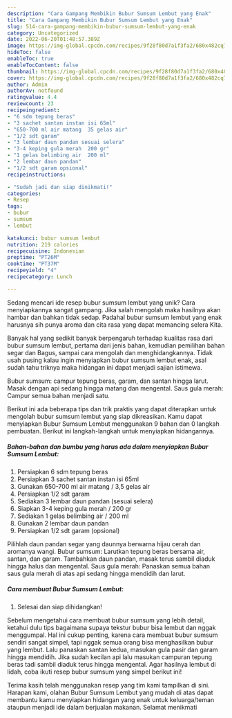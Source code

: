 ```yaml
---
description: "Cara Gampang Membikin Bubur Sumsum Lembut yang Enak"
title: "Cara Gampang Membikin Bubur Sumsum Lembut yang Enak"
slug: 514-cara-gampang-membikin-bubur-sumsum-lembut-yang-enak
category: Uncategorized
date: 2022-06-20T01:48:57.389Z
image: https://img-global.cpcdn.com/recipes/9f28f80d7a1f3fa2/680x482cq70/bubur-sumsum-lembut-foto-resep-utama.jpg
hideToc: false
enableToc: true
enableTocContent: false
thumbnail: https://img-global.cpcdn.com/recipes/9f28f80d7a1f3fa2/680x482cq70/bubur-sumsum-lembut-foto-resep-utama.jpg
cover: https://img-global.cpcdn.com/recipes/9f28f80d7a1f3fa2/680x482cq70/bubur-sumsum-lembut-foto-resep-utama.jpg
author: Admin
authorAv: notfound
ratingvalue: 4.4
reviewcount: 23
recipeingredient:
- "6 sdm tepung beras"
- "3 sachet santan instan isi 65ml"
- "650-700 ml air matang  35 gelas air"
- "1/2 sdt garam"
- "3 lembar daun pandan sesuai selera"
- "3-4 keping gula merah  200 gr"
- "1 gelas belimbing air  200 ml"
- "2 lembar daun pandan"
- "1/2 sdt garam opsional"
recipeinstructions:

- "Sudah jadi dan siap dinikmati!"
categories:
- Resep
tags:
- bubur
- sumsum
- lembut

katakunci: bubur sumsum lembut 
nutrition: 219 calories
recipecuisine: Indonesian
preptime: "PT26M"
cooktime: "PT37M"
recipeyield: "4"
recipecategory: Lunch

---
```





Sedang mencari ide resep bubur sumsum lembut yang unik? Cara menyiapkannya sangat gampang. Jika salah mengolah maka hasilnya akan hambar dan bahkan tidak sedap. Padahal bubur sumsum lembut yang enak harusnya sih punya aroma dan cita rasa yang dapat memancing selera Kita.





Banyak hal yang sedikit banyak berpengaruh terhadap kualitas rasa dari bubur sumsum lembut, pertama dari jenis bahan, kemudian pemilihan bahan segar dan Bagus, sampai cara mengolah dan menghidangkannya. Tidak usah pusing kalau ingin menyiapkan bubur sumsum lembut enak,      asal sudah tahu triknya maka hidangan ini dapat menjadi sajian istimewa.














Bubur sumsum: campur tepung beras, garam, dan santan hingga larut. Masak dengan api sedang hingga matang dan mengental. Saus gula merah: Campur semua bahan menjadi satu.






Berikut ini ada beberapa tips dan trik praktis yang dapat diterapkan untuk mengolah bubur sumsum lembut yang siap dikreasikan. Kamu dapat menyiapkan Bubur Sumsum Lembut menggunakan 9 bahan dan 0 langkah pembuatan. Berikut ini langkah-langkah untuk menyiapkan hidangannya.

<!--inarticleads1-->

##### Bahan-bahan dan bumbu yang harus ada dalam menyiapkan Bubur Sumsum Lembut:

1. Persiapkan 6 sdm tepung beras
1. Persiapkan 3 sachet santan instan isi 65ml
1. Gunakan 650-700 ml air matang / 3,5 gelas air
1. Persiapkan 1/2 sdt garam
1. Sediakan 3 lembar daun pandan (sesuai selera)
1. Siapkan 3-4 keping gula merah / 200 gr
1. Sediakan 1 gelas belimbing air / 200 ml
1. Gunakan 2 lembar daun pandan
1. Persiapkan 1/2 sdt garam (opsional)


Pilihlah daun pandan segar yang daunnya berwarna hijau cerah dan aromanya wangi. Bubur sumsum: Larutkan tepung beras bersama air, santan, dan garam. Tambahkan daun pandan, masak terus sambil diaduk hingga halus dan mengental. Saus gula merah: Panaskan semua bahan saus gula merah di atas api sedang hingga mendidih dan larut. 

<!--inarticleads2-->

##### Cara membuat Bubur Sumsum Lembut:


1. Selesai dan siap dihidangkan!

Sebelum mengetahui cara membuat bubur sumsum yang lebih detail, ketahui dulu tips bagaimana supaya tekstur bubur bisa lembut dan nggak menggumpal. Hal ini cukup penting, karena cara membuat bubur sumsum sendiri sangat simpel, tapi nggak semua orang bisa menghasilkan bubur yang lembut. Lalu panaskan santan kedua, masukan gula pasir dan garam hingga mendidih. Jika sudah kecilan api lalu masukan campuran tepung beras tadi sambil diaduk terus hingga mengental. Agar hasilnya lembut di lidah, coba ikuti resep bubur sumsum yang simpel berikut ini! 

Terima kasih telah menggunakan resep yang tim kami tampilkan di sini. Harapan kami, olahan Bubur Sumsum Lembut yang mudah di atas dapat membantu kamu menyiapkan hidangan yang enak untuk keluarga/teman ataupun menjadi ide dalam berjualan makanan. Selamat menikmati
